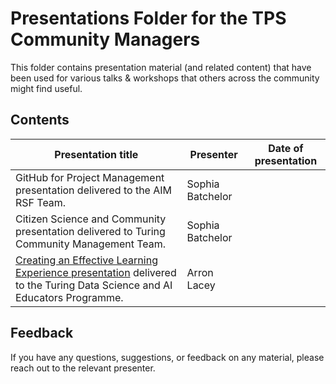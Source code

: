 # Presentations Folder for the TPS Community Managers

This folder contains presentation material (and related content) that have been used for various talks & workshops that others across the community might find useful.

## Contents


| Presentation title | Presenter | Date of presentation |
|------------------------------------ | --------------------------- |------------------------ |
|GitHub for Project Management presentation delivered to the AIM RSF Team. | Sophia Batchelor | |
| Citizen Science and Community presentation delivered to Turing Community Management Team. | Sophia Batchelor | |
| [Creating an Effective Learning Experience presentation](https://arronlacey.github.io/effective-learning-experience-talk/#/title-slide) delivered to the Turing Data Science and AI Educators Programme. | Arron Lacey ||


## Feedback

If you have any questions, suggestions, or feedback on any material, please reach out to the relevant presenter.

